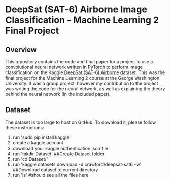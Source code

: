 # DeepSat (SAT-6) Airborne Image Classification - Machine Learning 2 Final Project

## Overview
This repository contains the code and final paper for a project to use a convolutional neural network written in PyTorch to perform image classification on the Kaggle [DeepSat (SAT-6) Airborne](https://www.kaggle.com/crawford/deepsat-sat6) dataset. This was the final project for the Machine Learning 2 course at the George Washington University. It was a group project, however my contribution to the project was writing the code for the neural network, as well as explaining the theory behind the neural network (in the included paper).

## Dataset
The dataset is too large to host on GitHub. To download it, please follow these instructions:
1. run 'sudo pip install kaggle'
2. create a kaggle account
3. download your kaggle authentication json file
3. run 'mkdir Dataset' ##Create Dataset folder
5. run 'cd Dataset/'
4. run 'kaggle datasets download -d crawford/deepsat-sat6 -w' ##Download dataset to current directory
5. run 'ls' #should see all the files here
